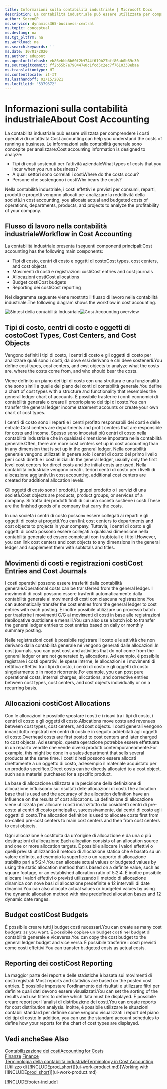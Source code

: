 ```yaml
---
title: Informazioni sulla contabilità industriale | Microsoft Docs
description: La contabilità industriale può essere utilizzata per comprendere i costi operativi di un'attività.
author: SorenGP
ms.service: dynamics365-business-central
ms.topic: conceptual
ms.devlang: na
ms.tgt_pltfrm: na
ms.workload: na
ms.search.keywords: ''
ms.date: 10/01/2020
ms.author: edupont
ms.openlocfilehash: eb86ebbb8b60f2b9744f619b27bff86ab0b69c30
ms.sourcegitcommit: ff2b55b7e790447e0c1fcd5c2ec7f7610338ebaa
ms.translationtype: HT
ms.contentlocale: it-IT
ms.lasthandoff: 02/15/2021
ms.locfileid: "5379672"
---
```

# <a name="about-cost-accounting"></a><span data-ttu-id="3948f-103">Informazioni sulla contabilità industriale</span><span class="sxs-lookup"><span data-stu-id="3948f-103">About Cost Accounting</span></span>
<span data-ttu-id="3948f-104">La contabilità industriale può essere utilizzata per comprendere i costi operativi di un'attività.</span><span class="sxs-lookup"><span data-stu-id="3948f-104">Cost accounting can help you understand the costs of running a business.</span></span> <span data-ttu-id="3948f-105">Le informazioni sulla contabilità generale sono concepite per analizzare:</span><span class="sxs-lookup"><span data-stu-id="3948f-105">Cost accounting information is designed to analyze:</span></span>  

-   <span data-ttu-id="3948f-106">Tipi di costi sostenuti per l'attività aziendale</span><span class="sxs-lookup"><span data-stu-id="3948f-106">What types of costs that you incur when you run a business?</span></span>  
-   <span data-ttu-id="3948f-107">A quali settori sono correlati i costi</span><span class="sxs-lookup"><span data-stu-id="3948f-107">Where do the costs occur?</span></span>  
-   <span data-ttu-id="3948f-108">Persone che sostengono i costi</span><span class="sxs-lookup"><span data-stu-id="3948f-108">Who bears the costs?</span></span>  

<span data-ttu-id="3948f-109">Nella contabilità industriale, i costi effettivi e previsti per consumi, reparti, prodotti e progetti vengono allocati per analizzare la redditività della società.</span><span class="sxs-lookup"><span data-stu-id="3948f-109">In cost accounting, you allocate actual and budgeted costs of operations, departments, products, and projects to analyze the profitability of your company.</span></span>  

## <a name="workflow-in-cost-accounting"></a><span data-ttu-id="3948f-110">Flusso di lavoro nella contabilità industriale</span><span class="sxs-lookup"><span data-stu-id="3948f-110">Workflow in Cost Accounting</span></span>  
<span data-ttu-id="3948f-111">La contabilità industriale presenta i seguenti componenti principali:</span><span class="sxs-lookup"><span data-stu-id="3948f-111">Cost accounting has the following main components:</span></span>  

-   <span data-ttu-id="3948f-112">Tipi di costo, centri di costo e oggetti di costo</span><span class="sxs-lookup"><span data-stu-id="3948f-112">Cost types, cost centers, and cost objects</span></span>  
-   <span data-ttu-id="3948f-113">Movimenti di costi e registrazioni costi</span><span class="sxs-lookup"><span data-stu-id="3948f-113">Cost entries and cost journals</span></span>  
-   <span data-ttu-id="3948f-114">Allocazioni costi</span><span class="sxs-lookup"><span data-stu-id="3948f-114">Cost allocations</span></span>  
-   <span data-ttu-id="3948f-115">Budget costi</span><span class="sxs-lookup"><span data-stu-id="3948f-115">Cost budgets</span></span>
-   <span data-ttu-id="3948f-116">Reporting dei costi</span><span class="sxs-lookup"><span data-stu-id="3948f-116">Cost reporting</span></span>  

<span data-ttu-id="3948f-117">Nel diagramma seguente viene mostrato il flusso di lavoro nella contabilità industriale.</span><span class="sxs-lookup"><span data-stu-id="3948f-117">The following diagram shows the workflow in cost accounting.</span></span>  

<span data-ttu-id="3948f-118">![Sintesi della contabilità industriale](media/costaccountingoverview.png "CostAccountingOverview")</span><span class="sxs-lookup"><span data-stu-id="3948f-118">![Cost Accounting overview](media/costaccountingoverview.png "CostAccountingOverview")</span></span>  

## <a name="cost-types-cost-centers-and-cost-objects"></a><span data-ttu-id="3948f-119">Tipi di costo, centri di costo e oggetti di costo</span><span class="sxs-lookup"><span data-stu-id="3948f-119">Cost Types, Cost Centers, and Cost Objects</span></span>  
<span data-ttu-id="3948f-120">Vengono definiti i tipi di costo, i centri di costo e gli oggetti di costo per analizzare quali sono i costi, da dove essi derivano e chi deve sostenerli.</span><span class="sxs-lookup"><span data-stu-id="3948f-120">You define cost types, cost centers, and cost objects to analyze what the costs are, where the costs come from, and who should bear the costs.</span></span>  

<span data-ttu-id="3948f-121">Viene definito un piano dei tipi di costo con una struttura e una funzionalità che sono simili a quelle del piano dei conti di contabilità generale.</span><span class="sxs-lookup"><span data-stu-id="3948f-121">You define a chart of cost types with a structure and functionality that resembles the general ledger chart of accounts.</span></span> <span data-ttu-id="3948f-122">È possibile trasferire i conti economici di contabilità generale o creare il proprio piano dei tipi di costo.</span><span class="sxs-lookup"><span data-stu-id="3948f-122">You can transfer the general ledger income statement accounts or create your own chart of cost types.</span></span>  

<span data-ttu-id="3948f-123">I centri di costo sono i reparti e i centri profitto responsabili dei costi e delle entrate.</span><span class="sxs-lookup"><span data-stu-id="3948f-123">Cost centers are departments and profit centers that are responsible for costs and income.</span></span> <span data-ttu-id="3948f-124">Spesso sono impostati più centri di costo nella contabilità industriale che in qualsiasi dimensione impostata nella contabilità generale.</span><span class="sxs-lookup"><span data-stu-id="3948f-124">Often, there are more cost centers set up in cost accounting than in any dimension that is set up in the general ledger.</span></span> <span data-ttu-id="3948f-125">Nella contabilità generale vengono utilizzati in genere solo i centri di costo del primo livello per i costi diretti e i costi iniziali.</span><span class="sxs-lookup"><span data-stu-id="3948f-125">In the general ledger, usually only the first level cost centers for direct costs and the initial costs are used.</span></span> <span data-ttu-id="3948f-126">Nella contabilità industriale vengono creati ulteriori centri di costo per i livelli di allocazione aggiuntivi.</span><span class="sxs-lookup"><span data-stu-id="3948f-126">In cost accounting, additional cost centers are created for additional allocation levels.</span></span>  

<span data-ttu-id="3948f-127">Gli oggetti di costo sono i prodotti, i gruppi prodotto o i servizi di una società.</span><span class="sxs-lookup"><span data-stu-id="3948f-127">Cost objects are products, product groups, or services of a company.</span></span> <span data-ttu-id="3948f-128">Si tratta dei prodotti finiti di cui una società sostiene i costi.</span><span class="sxs-lookup"><span data-stu-id="3948f-128">These are the finished goods of a company that carry the costs.</span></span>  

<span data-ttu-id="3948f-129">In una società i centri di costo possono essere collegati ai reparti e gli oggetti di costo ai progetti.</span><span class="sxs-lookup"><span data-stu-id="3948f-129">You can link cost centers to departments and cost objects to projects in your company.</span></span> <span data-ttu-id="3948f-130">Tuttavia, i centri di costo e gli oggetti di costo possono essere collegati a qualsiasi dimensione nella contabilità generale ed essere completati con i subtotali e i titoli.</span><span class="sxs-lookup"><span data-stu-id="3948f-130">However, you can link cost centers and cost objects to any dimensions in the general ledger and supplement them with subtotals and titles.</span></span>  

## <a name="cost-entries-and-cost-journals"></a><span data-ttu-id="3948f-131">Movimenti di costi e registrazioni costi</span><span class="sxs-lookup"><span data-stu-id="3948f-131">Cost Entries and Cost Journals</span></span>  
<span data-ttu-id="3948f-132">I costi operativi possono essere trasferiti dalla contabilità generale.</span><span class="sxs-lookup"><span data-stu-id="3948f-132">Operational costs can be transferred from the general ledger.</span></span> <span data-ttu-id="3948f-133">I movimenti di costi possono essere trasferiti automaticamente dalla contabilità generale ai movimenti di costi con ciascuna registrazione.</span><span class="sxs-lookup"><span data-stu-id="3948f-133">You can automatically transfer the cost entries from the general ledger to cost entries with each posting.</span></span> <span data-ttu-id="3948f-134">È inoltre possibile utilizzare un processo batch per trasferire i movimenti C/G ai movimenti di costi in base alle registrazioni riepilogative quotidiane e mensili.</span><span class="sxs-lookup"><span data-stu-id="3948f-134">You can also use a batch job to transfer the general ledger entries to cost entries based on daily or monthly summary posting.</span></span>  

<span data-ttu-id="3948f-135">Nelle registrazioni costi è possibile registrare il costo e le attività che non derivano dalla contabilità generale né vengono generati dalle allocazioni.</span><span class="sxs-lookup"><span data-stu-id="3948f-135">In cost journals, you can post cost and activities that do not come from the general ledger or are not generated by allocations.</span></span> <span data-ttu-id="3948f-136">Ad esempio, è possibile registrare i costi operativi, le spese interne, le allocazioni e i movimenti di rettifica effettivi tra i tipi di costo, i centri di costo e gli oggetti di costo singolarmente o in modo ricorrente.</span><span class="sxs-lookup"><span data-stu-id="3948f-136">For example, you can post pure operational costs, internal charges, allocations, and corrective entries between cost types, cost centers, and cost objects individually or on a recurring basis.</span></span>  

## <a name="cost-allocations"></a><span data-ttu-id="3948f-137">Allocazioni costi</span><span class="sxs-lookup"><span data-stu-id="3948f-137">Cost Allocations</span></span>  
<span data-ttu-id="3948f-138">Con le allocazioni è possibile spostare i costi e i ricavi tra i tipi di costo, i centri di costo e gli oggetti di costo.</span><span class="sxs-lookup"><span data-stu-id="3948f-138">Allocations move costs and revenues between cost types, cost centers, and cost objects.</span></span> <span data-ttu-id="3948f-139">I costi generali vengono innanzitutto registrati nei centri di costo e in seguito addebitati agli oggetti di costo.</span><span class="sxs-lookup"><span data-stu-id="3948f-139">Overhead costs are first posted to cost centers and later charged to cost objects.</span></span> <span data-ttu-id="3948f-140">Ad esempio, questa operazione potrebbe essere effettuata in un reparto vendite che vende diversi prodotti contemporaneamente.</span><span class="sxs-lookup"><span data-stu-id="3948f-140">For example, this might be done in a sales department that sells several products at the same time.</span></span> <span data-ttu-id="3948f-141">I costi diretti possono essere allocati direttamente a un oggetto di costo, ad esempio il materiale acquistato per un prodotto specifico.</span><span class="sxs-lookup"><span data-stu-id="3948f-141">Direct costs can be directly allocated to a cost object, such as a material purchased for a specific product.</span></span>  

<span data-ttu-id="3948f-142">La base di allocazione utilizzata e la precisione della definizione di allocazione influiscono sui risultati delle allocazioni di costi.</span><span class="sxs-lookup"><span data-stu-id="3948f-142">The allocation base that is used and the accuracy of the allocation definition have an influence on the results of cost allocations.</span></span> <span data-ttu-id="3948f-143">La definizione di allocazione viene utilizzata per allocare i costi innanzitutto dai cosiddetti centri di pre-costo ai centri di costo principali e, successivamente, dai centri di costo agli oggetti di costo.</span><span class="sxs-lookup"><span data-stu-id="3948f-143">The allocation definition is used to allocate costs first from so-called pre-cost centers to main cost centers and then from cost centers to cost objects.</span></span>  

<span data-ttu-id="3948f-144">Ogni allocazione è costituita da un'origine di allocazione e da una o più destinazioni di allocazione.</span><span class="sxs-lookup"><span data-stu-id="3948f-144">Each allocation consists of an allocation source and one or more allocation targets.</span></span> <span data-ttu-id="3948f-145">È possibile allocare i valori effettivi o quelli previsti utilizzando il metodo di allocazione statica che è basato su un valore definito, ad esempio la superficie o un rapporto di allocazione stabilito pari a 5:2:4.</span><span class="sxs-lookup"><span data-stu-id="3948f-145">You can allocate actual values or budgeted values by using the static allocation method that is based on a definite value, such as square footage, or an established allocation ratio of 5:2:4.</span></span> <span data-ttu-id="3948f-146">È inoltre possibile allocare i valori effettivi o previsti utilizzando il metodo di allocazione dinamica con nove basi di allocazione predefinite e 12 intervalli di date dinamici.</span><span class="sxs-lookup"><span data-stu-id="3948f-146">You can also allocate actual values or budgeted values by using the dynamic allocation method with nine predefined allocation bases and 12 dynamic date ranges.</span></span>  

## <a name="cost-budgets"></a><span data-ttu-id="3948f-147">Budget costi</span><span class="sxs-lookup"><span data-stu-id="3948f-147">Cost Budgets</span></span>  
<span data-ttu-id="3948f-148">È possibile creare tutti i budget costi necessari.</span><span class="sxs-lookup"><span data-stu-id="3948f-148">You can create as many cost budgets as you want.</span></span> <span data-ttu-id="3948f-149">È possibile copiare un budget costi nel budget di contabilità generale e viceversa.</span><span class="sxs-lookup"><span data-stu-id="3948f-149">You can copy the cost budget to the general ledger budget and vice versa.</span></span> <span data-ttu-id="3948f-150">È possibile trasferire i costi previsti come costi effettivi.</span><span class="sxs-lookup"><span data-stu-id="3948f-150">You can transfer budgeted costs as actual costs.</span></span>  

## <a name="cost-reporting"></a><span data-ttu-id="3948f-151">Reporting dei costi</span><span class="sxs-lookup"><span data-stu-id="3948f-151">Cost Reporting</span></span>  
<span data-ttu-id="3948f-152">La maggior parte dei report e delle statistiche è basata sui movimenti di costi registrati.</span><span class="sxs-lookup"><span data-stu-id="3948f-152">Most reports and statistics are based on the posted cost entries.</span></span> <span data-ttu-id="3948f-153">È possibile impostare l'ordinamento dei risultati e utilizzare filtri per definire quali dati devono essere visualizzati.</span><span class="sxs-lookup"><span data-stu-id="3948f-153">You can set the sorting of the results and use filters to define which data must be displayed.</span></span> <span data-ttu-id="3948f-154">È possibile creare report per l'analisi di distribuzione dei costi.</span><span class="sxs-lookup"><span data-stu-id="3948f-154">You can create reports for cost distribution analysis.</span></span> <span data-ttu-id="3948f-155">Inoltre, è possibile utilizzare le situazioni contabili standard per definire come vengono visualizzati i report del piano dei tipi di costo.</span><span class="sxs-lookup"><span data-stu-id="3948f-155">In addition, you can use the standard account schedules to define how your reports for the chart of cost types are displayed.</span></span>  

## <a name="see-also"></a><span data-ttu-id="3948f-156">Vedi anche</span><span class="sxs-lookup"><span data-stu-id="3948f-156">See Also</span></span>  
 [<span data-ttu-id="3948f-157">Contabilizzazione dei costi</span><span class="sxs-lookup"><span data-stu-id="3948f-157">Accounting for Costs</span></span>](finance-manage-cost-accounting.md)  
 <span data-ttu-id="3948f-158">[Finanze](finance.md) </span><span class="sxs-lookup"><span data-stu-id="3948f-158">[Finance](finance.md) </span></span>  
 [<span data-ttu-id="3948f-159">Terminologia della contabilità industriale</span><span class="sxs-lookup"><span data-stu-id="3948f-159">Terminology in Cost Accounting</span></span>](finance-terminology-in-cost-accounting.md)  
 <span data-ttu-id="3948f-160">[Utilizzo di [!INCLUDE[prod_short](includes/prod_short.md)]](ui-work-product.md)</span><span class="sxs-lookup"><span data-stu-id="3948f-160">[Working with [!INCLUDE[prod_short](includes/prod_short.md)]](ui-work-product.md)</span></span>


[!INCLUDE[footer-include](includes/footer-banner.md)]